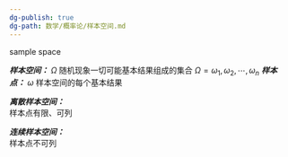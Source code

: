 ```yaml
---
dg-publish: true
dg-path: 数学/概率论/样本空间.md
---
```

sample space

***样本空间：***   $\Omega$ 
随机现象一切可能基本结果组成的集合
$\Omega={\omega_{1},\omega_{2},\cdots,\omega_{n}}$ 
***样本点：***   $\omega$ 
样本空间的每个基本结果 

***离散样本空间：***  
样本点有限、可列

***连续样本空间：***   
样本点不可列



